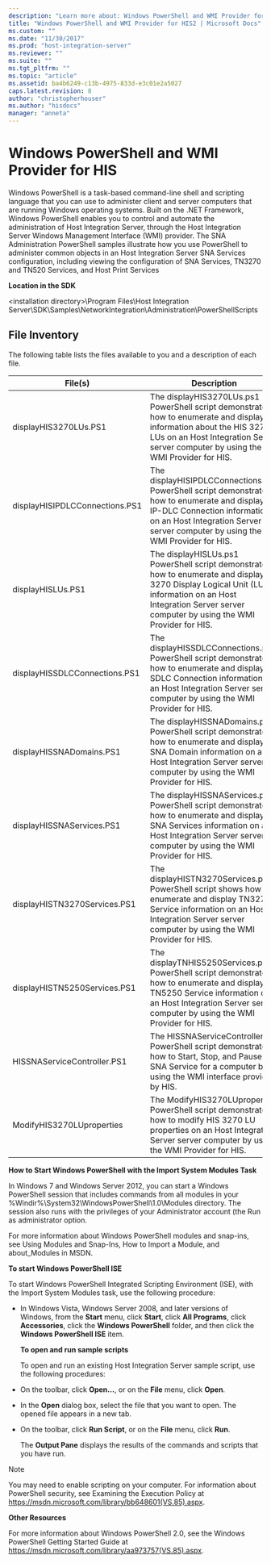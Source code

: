 ```yaml
---
description: "Learn more about: Windows PowerShell and WMI Provider for HIS"
title: "Windows PowerShell and WMI Provider for HIS2 | Microsoft Docs"
ms.custom: ""
ms.date: "11/30/2017"
ms.prod: "host-integration-server"
ms.reviewer: ""
ms.suite: ""
ms.tgt_pltfrm: ""
ms.topic: "article"
ms.assetid: ba4b6249-c13b-4975-833d-e3c01e2a5027
caps.latest.revision: 8
author: "christopherhouser"
ms.author: "hisdocs"
manager: "anneta"
---
```

# Windows PowerShell and WMI Provider for HIS
Windows PowerShell is a task-based command-line shell and scripting language that you can use to administer client and server computers that are running Windows operating systems. Built on the .NET Framework, Windows PowerShell enables you to control and automate the administration of Host Integration Server, through the Host Integration Server Windows Management Interface (WMI) provider. The SNA Administration PowerShell samples illustrate how you use PowerShell to administer common objects in an Host Integration Server SNA Services configuration, including viewing the configuration of SNA Services, TN3270 and TN520 Services, and Host Print Services  
  
 **Location in the SDK**  
  
 \<installation directory>\Program Files\\Host Integration Server\SDK\Samples\NetworkIntegration\Administration\PowerShellScripts  
  
## File Inventory  
 The following table lists the files available to you and a description of each file.  
  
|**File(s)**|**Description**|  
|-------------------|---------------------|  
|displayHIS3270LUs.PS1|The displayHIS3270LUs.ps1 PowerShell script demonstrates how to enumerate and display information about the HIS 3270 LUs on an Host Integration Server server computer by using the WMI Provider for HIS.|  
|displayHISIPDLCConnections.PS1|The displayHISIPDLCConnections.ps1 PowerShell script demonstrates how to enumerate and display IP-DLC Connection information on an Host Integration Server server computer by using the WMI Provider for HIS.|  
|displayHISLUs.PS1|The displayHISLUs.ps1 PowerShell script demonstrates how to enumerate and display 3270 Display Logical Unit (LU) information on an Host Integration Server server computer by using the WMI Provider for HIS.|  
|displayHISSDLCConnections.PS1|The displayHISSDLCConnections.ps1 PowerShell script demonstrates how to enumerate and display SDLC Connection information on an Host Integration Server server computer by using the WMI Provider for HIS.|  
|displayHISSNADomains.PS1|The displayHISSNADomains.ps1 PowerShell script demonstrates how to enumerate and display SNA Domain information on an Host Integration Server server computer by using the WMI Provider for HIS.|  
|displayHISSNAServices.PS1|The displayHISSNAServices.ps1 PowerShell script demonstrates how to enumerate and display SNA Services information on an Host Integration Server server computer by using the WMI Provider for HIS.|  
|displayHISTN3270Services.PS1|The displayHISTN3270Services.ps1 PowerShell script shows how to enumerate and display TN3270 Service information on an Host Integration Server server computer by using the WMI Provider for HIS.|  
|displayHISTN5250Services.PS1|The displayTNHIS5250Services.ps1 PowerShell script demonstrates how to enumerate and display TN5250 Service information on an Host Integration Server server computer by using the WMI Provider for HIS.|  
|HISSNAServiceController.PS1|The HISSNAServiceController PowerShell script demonstrates how to Start, Stop, and Pause the SNA Service for a computer by using the WMI interface provided by HIS.|  
|ModifyHIS3270LUproperties|The ModifyHIS3270LUproperties PowerShell script demonstrates how to modify HIS 3270 LU properties on an Host Integration Server server computer by using the WMI Provider for HIS.|  
  
 **How to Start Windows PowerShell with the Import System Modules Task**  
  
 In Windows 7 and Windows Server 2012, you can start a Windows PowerShell session that includes commands from all modules in your %Windir%\System32\WindowsPowerShell\1.0\Modules directory. The session also runs with the privileges of your Administrator account (the Run as administrator option.  
  
 For more information about Windows PowerShell modules and snap-ins, see Using Modules and Snap-Ins, How to Import a Module, and about_Modules in MSDN.  
  
 **To start Windows PowerShell ISE**  
  
 To start Windows PowerShell Integrated Scripting Environment (ISE), with the Import System Modules task, use the following procedure:  
  
- In Windows Vista, Windows Server 2008, and later versions of Windows, from the **Start** menu, click **Start**, click **All Programs**, click **Accessories**, click the **Windows PowerShell** folder, and then click the **Windows PowerShell ISE** item.  
  
  **To open and run sample scripts**  
  
  To open and run an existing Host Integration Server sample script, use the following procedures:  
  
- On the toolbar, click **Open…**, or on the **File** menu, click **Open**.  
  
- In the **Open** dialog box, select the file that you want to open. The opened file appears in a new tab.  
  
- On the toolbar, click **Run Script**, or on the **File** menu, click **Run**.  
  
  The **Output Pane** displays the results of the commands and scripts that you have run.  
  
> [!NOTE]
>  You may need to enable scripting on your computer. For information about PowerShell security, see Examining the Execution Policy at https://msdn.microsoft.com/library/bb648601(VS.85).aspx.  
  
 **Other Resources**  
  
For more information about Windows PowerShell 2.0, see the Windows PowerShell Getting Started Guide at https://msdn.microsoft.com/library/aa973757(VS.85).aspx.

